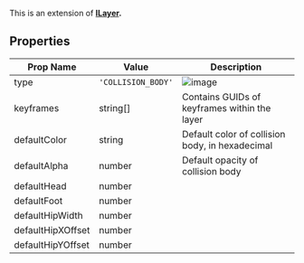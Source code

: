This is an extension of **[ILayer](/Documentation/Interfaces/ILayer.md).**

## Properties

| Prop Name | Value | Description |
| --------------------- | ------ | ------------------- |
| type | `'COLLISION_BODY'` | ![image](https://github.com/user-attachments/assets/ad5c5d71-c2ed-42df-bc81-76d19c33033b) |
| keyframes | string[] | Contains GUIDs of keyframes within the layer |
| defaultColor | string | Default color of collision body, in hexadecimal |
| defaultAlpha | number | Default opacity of collision body |
| defaultHead | number | |
| defaultFoot | number | |
| defaultHipWidth | number | |
| defaultHipXOffset | number |  |
| defaultHipYOffset | number |  |

